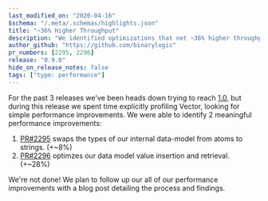 ```yaml
---
last_modified_on: "2020-04-16"
$schema: "/.meta/.schemas/highlights.json"
title: "~36% Higher Throughput"
description: "We identified optimizations that net ~36% higher throughput"
author_github: "https://github.com/binarylogic"
pr_numbers: [2295, 2296]
release: "0.9.0"
hide_on_release_notes: false
tags: ["type: performance"]
---
```


For the past 3 releases we've been heads down trying to reach
[1.0][urls.vector_roadmap], but during this release we spent time explicitly
profiling Vector, looking for simple performance improvements. We were able to
identify 2 meaningful performance improvements:

1. [PR#2295][urls.pr_2295] swaps the types of our internal data-model from atoms to strings. (+~8%)
2. [PR#2296][urls.pr_2296] optimzes our data model value insertion and retrieval. (+~28%)

We're not done! We plan to follow up our all of our performance improvements
with a blog post detailing the process and findings.


[urls.pr_2295]: https://github.com/timberio/vector/pull/2295
[urls.pr_2296]: https://github.com/timberio/vector/pull/2296
[urls.vector_roadmap]: https://github.com/timberio/vector/milestones?direction=asc&sort=due_date&state=open

